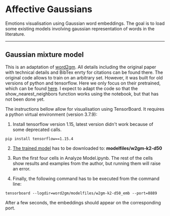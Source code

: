 # Affective Gaussians
Emotions visualisation using Gaussian word embeddings. The goal is to load some existing models involving gaussian representation of words in the literature.

---
## Gaussian mixture model
This is an adaptation of [word2gm](https://github.com/benathi/word2gm). All details including the original paper with technical details and BibTex enrty for citations can be found there. The original code allows to train on an arbitrary set. However, it was built for old versions of python and tensorflow. Here we only focus on their pretrained, which can be found [here](https://bens-embeddings.s3-us-west-2.amazonaws.com/embeddings_project/word2gm_d50/w2gm-k2-d50.tar.gz). I expect to adapt the code so that the show_nearest_neighbors function works using the notebook, but that has not been done yet.

The instructions bellow allow for visualisation using TensorBoard. It requires a python virtual environment (version 3.7.9):
1. Install tensorflow version 1.15, latest version didn't work because of some deprecated calls.

`pip install tensorflow==1.15.4`

2. [The trained model](https://bens-embeddings.s3-us-west-2.amazonaws.com/embeddings_project/word2gm_d50/w2gm-k2-d50.tar.gz) has to be downloaded to: **modelfiles/w2gm-k2-d50**

3. Run the first four cells in Analyze Model.ipynb. The rest of the cells show results and examples from the author, but running them will raise an error.

4. Finally, the following command has to be executed from the command line:

`tensorboard --logdir=word2gm/modelfiles/w2gm-k2-d50_emb --port=8889`

After a few seconds, the embeddings should appear on the corresponding port.
